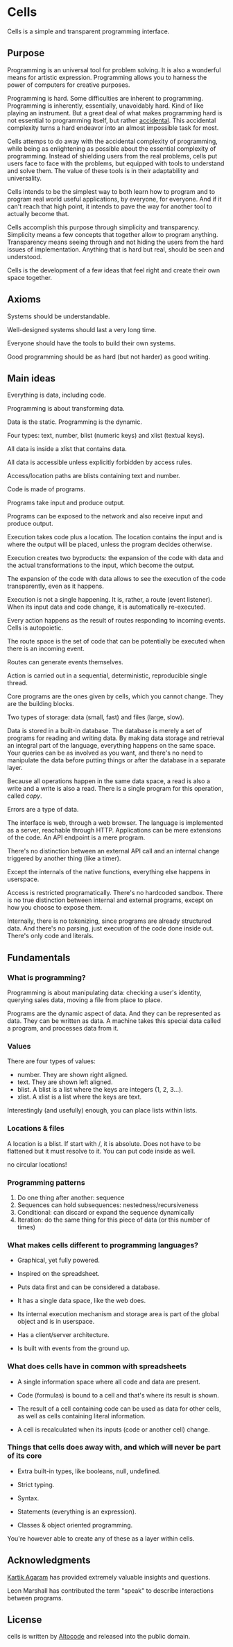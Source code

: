 # Cells

Cells is a simple and transparent programming interface.

## Purpose

Programming is an universal tool for problem solving. It is also a wonderful means for artistic expression. Programming allows you to harness the power of computers for creative purposes.

Programming is hard. Some difficulties are inherent to programming. Programming is inherently, essentially, unavoidably hard. Kind of like playing an instrument. But a great deal of what makes programming hard is not essential to programming itself, but rather [accidental](https://en.wikipedia.org/wiki/No_Silver_Bullet). This accidental complexity turns a hard endeavor into an almost impossible task for most.

Cells attemps to do away with the accidental complexity of programming, while being as enlightening as possible about the essential complexity of programming. Instead of shielding users from the real problems, cells put users face to face with the problems, but equipped with tools to understand and solve them. The value of these tools is in their adaptability and universality.

Cells intends to be the simplest way to both learn how to program and to program real world useful applications, by everyone, for everyone. And if it can't reach that high point, it intends to pave the way for another tool to actually become that.

Cells accomplish this purpose through simplicity and transparency. Simplicity means a few concepts that together allow to program anything. Transparency means seeing through and not hiding the users from the hard issues of implementation. Anything that is hard but real, should be seen and understood.

Cells is the development of a few ideas that feel right and create their own space together.

## Axioms

Systems should be understandable.

Well-designed systems should last a very long time.

Everyone should have the tools to build their own systems.

Good programming should be as hard (but not harder) as good writing.

## Main ideas

Everything is data, including code.

Programming is about transforming data.

Data is the static. Programming is the dynamic.

Four types: text, number, blist (numeric keys) and xlist (textual keys).

All data is inside a xlist that contains data.

All data is accessible unless explicitly forbidden by access rules.

Access/location paths are blists containing text and number.

Code is made of programs.

Programs take input and produce output.

Programs can be exposed to the network and also receive input and produce output.

Execution takes code plus a location. The location contains the input and is where the output will be placed, unless the program decides otherwise.

Execution creates two byproducts: the expansion of the code with data and the actual transformations to the input, which become the output.

The expansion of the code with data allows to see the execution of the code transparently, even as it happens.

Execution is not a single happening. It is, rather, a route (event listener). When its input data and code change, it is automatically re-executed.

Every action happens as the result of routes responding to incoming events. Cells is autopoietic.

The route space is the set of code that can be potentially be executed when there is an incoming event.

Routes can generate events themselves.

Action is carried out in a sequential, deterministic, reproducible single thread.

Core programs are the ones given by cells, which you cannot change. They are the building blocks.

Two types of storage: data (small, fast) and files (large, slow).

Data is stored in a built-in database. The database is merely a set of programs for reading and writing data. By making data storage and retrieval an integral part of the language, everything happens on the same space. Your queries can be as involved as you want, and there's no need to manipulate the data before putting things or after the database in a separate layer.

Because all operations happen in the same data space, a read is also a write and a write is also a read. There is a single program for this operation, called *copy*.

Errors are a type of data.

The interface is web, through a web browser. The language is implemented as a server, reachable through HTTP. Applications can be mere extensions of the code. An API endpoint is a mere program.

There's no distinction between an external API call and an internal change triggered by another thing (like a timer).

Except the internals of the native functions, everything else happens in userspace.

Access is restricted programatically. There's no hardcoded sandbox. There is no true distinction between internal and external programs, except on how you choose to expose them.

Internally, there is no tokenizing, since programs are already structured data. And there's no parsing, just execution of the code done inside out. There's only code and literals.

## Fundamentals

### What is programming?

Programming is about manipulating data: checking a user's identity, querying sales data, moving a file from place to place.

Programs are the dynamic aspect of data. And they can be represented as data. They can be written as data. A machine takes this special data called a program, and processes data from it.

### Values

There are four types of values:
- number. They are shown right aligned.
- text. They are shown left aligned.
- blist. A blist is a list where the keys are integers (1, 2, 3...).
- xlist. A xlist is a list where the keys are text.

Interestingly (and usefully) enough, you can place lists within lists.

### Locations & files

A location is a blist. If start with /, it is absolute. Does not have to be flattened but it must resolve to it. You can put code inside as well.

no circular locations!

### Programming patterns

1. Do one thing after another: sequence
2. Sequences can hold subsequences: nestedness/recursiveness
3. Conditional: can discard or expand the sequence dynamically
4. Iteration: do the same thing for this piece of data (or this number of times)

### What makes cells different to programming languages?

- Graphical, yet fully powered.

- Inspired on the spreadsheet.

- Puts data first and can be considered a database.

- It has a single data space, like the web does.

- Its internal execution mechanism and storage area is part of the global object and is in userspace.

- Has a client/server architecture.

- Is built with events from the ground up.

### What does cells have in common with spreadsheets

- A single information space where all code and data are present.

- Code (formulas) is bound to a cell and that's where its result is shown.

- The result of a cell containing code can be used as data for other cells, as well as cells containing literal information.

- A cell is recalculated when its inputs (code or another cell) change.

### Things that cells does away with, and which will never be part of its core

- Extra built-in types, like booleans, null, undefined.

- Strict typing.

- Syntax.

- Statements (everything is an expression).

- Classes & object oriented programming.

You're however able to create any of these as a layer within cells.

## Acknowledgments

[Kartik Agaram](http://akkartik.name) has provided extremely valuable insights and questions.

Leon Marshall has contributed the term "speak" to describe interactions between programs.

## License

cells is written by [Altocode](https://altocode.nl) and released into the public domain.
